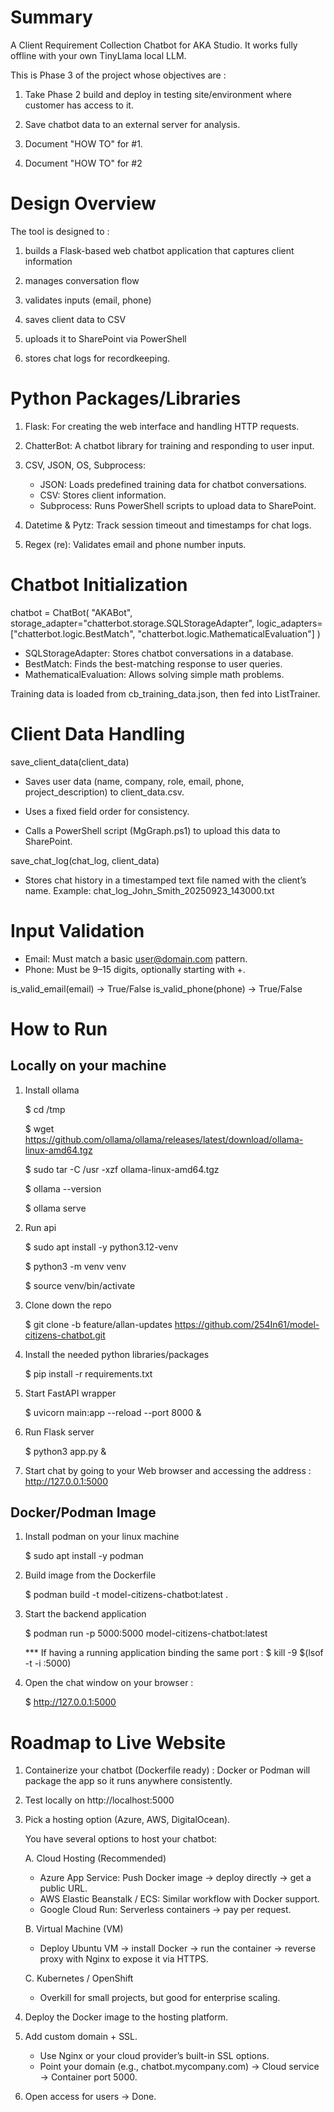 # Summary

A Client Requirement Collection Chatbot for AKA Studio.
It works fully offline with your own TinyLlama local LLM.

This is Phase 3 of the project whose objectives are : 
1. Take Phase 2 build and deploy in testing site/environment where customer has access to it.

2. Save chatbot data to an external server for analysis.

3. Document "HOW TO" for #1.

4. Document "HOW TO" for #2

# Design Overview
The tool is designed to : 
1. builds a Flask-based web chatbot application that captures client information

2. manages conversation flow

3. validates inputs (email, phone)

4. saves client data to CSV

5. uploads it to SharePoint via PowerShell

6. stores chat logs for recordkeeping.

# Python Packages/Libraries
1. Flask: For creating the web interface and handling HTTP requests.

2. ChatterBot: A chatbot library for training and responding to user input.

3. CSV, JSON, OS, Subprocess:
    - JSON: Loads predefined training data for chatbot conversations.
    - CSV: Stores client information.
    - Subprocess: Runs PowerShell scripts to upload data to SharePoint.

4. Datetime & Pytz: Track session timeout and timestamps for chat logs.

5. Regex (re): Validates email and phone number inputs.

# Chatbot Initialization

chatbot = ChatBot(
    "AKABot",
    storage_adapter="chatterbot.storage.SQLStorageAdapter",
    logic_adapters=["chatterbot.logic.BestMatch", "chatterbot.logic.MathematicalEvaluation"]
)

- SQLStorageAdapter: Stores chatbot conversations in a database.
- BestMatch: Finds the best-matching response to user queries.
- MathematicalEvaluation: Allows solving simple math problems.

Training data is loaded from cb_training_data.json, then fed into ListTrainer.

# Client Data Handling
save_client_data(client_data)

- Saves user data (name, company, role, email, phone, project_description) to client_data.csv.

- Uses a fixed field order for consistency.

- Calls a PowerShell script (MgGraph.ps1) to upload this data to SharePoint.

save_chat_log(chat_log, client_data)

- Stores chat history in a timestamped text file named with the client’s name.
  Example: chat_log_John_Smith_20250923_143000.txt


# Input Validation

- Email: Must match a basic user@domain.com pattern.
- Phone: Must be 9–15 digits, optionally starting with +.

is_valid_email(email) → True/False
is_valid_phone(phone) → True/False

# How to Run 

## Locally on your machine

1. Install ollama 

   $ cd /tmp

   $ wget https://github.com/ollama/ollama/releases/latest/download/ollama-linux-amd64.tgz
   
   $ sudo tar -C /usr -xzf ollama-linux-amd64.tgz

   $ ollama --version

   $ ollama serve

2. Run api 
   
   $ sudo apt install -y python3.12-venv

   $ python3 -m venv venv

   $ source venv/bin/activate

3. Clone down the repo

   $ git clone -b feature/allan-updates https://github.com/254In61/model-citizens-chatbot.git

4. Install the needed python libraries/packages

   $ pip install -r requirements.txt

5. Start FastAPI wrapper

   $ uvicorn main:app --reload --port 8000 &

6. Run Flask server

   $ python3 app.py & 

7. Start chat by going to your Web browser and accessing the address : http://127.0.0.1:5000

## Docker/Podman Image

1. Install podman on your linux machine

   $ sudo apt install -y podman

2. Build image from the Dockerfile 

   $ podman build -t model-citizens-chatbot:latest .

3. Start the backend application
   
   $ podman run -p 5000:5000 model-citizens-chatbot:latest

   *** If having a running application binding the same port : $ kill -9 $(lsof -t -i :5000)

4. Open the chat window on your browser : 
   
   $ http://127.0.0.1:5000

   
# Roadmap to Live Website

1. Containerize your chatbot (Dockerfile ready) : Docker or Podman will package the app so it runs anywhere consistently.

2. Test locally on http://localhost:5000 

3. Pick a hosting option (Azure, AWS, DigitalOcean).
   
   You have several options to host your chatbot:

   A. Cloud Hosting (Recommended)

    - Azure App Service: Push Docker image → deploy directly → get a public URL.
    - AWS Elastic Beanstalk / ECS: Similar workflow with Docker support.
    - Google Cloud Run: Serverless containers → pay per request.

   B. Virtual Machine (VM)
    - Deploy Ubuntu VM → install Docker → run the container → reverse proxy with Nginx to expose it via HTTPS.

   C. Kubernetes / OpenShift
    - Overkill for small projects, but good for enterprise scaling.

4. Deploy the Docker image to the hosting platform.

5. Add custom domain + SSL.

   - Use Nginx or your cloud provider’s built-in SSL options.
   - Point your domain (e.g., chatbot.mycompany.com) → Cloud service → Container port 5000.

6. Open access for users → Done.